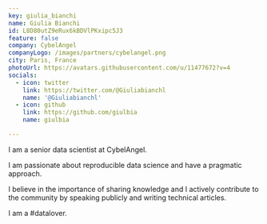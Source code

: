```yaml
---
key: giulia_bianchi
name: Giulia Bianchi
id: L8D80utZ9eRux6kBDVlPKxipc5J3
feature: false
company: CybelAngel
companyLogo: /images/partners/cybelangel.png
city: Paris, France
photoUrl: https://avatars.githubusercontent.com/u/11477672?v=4
socials:
  - icon: twitter
    link: https://twitter.com/@Giuliabianchl
    name: '@Giuliabianchl'
  - icon: github
    link: https://github.com/giulbia
    name: giulbia

---
```


I am a senior data scientist at CybelAngel. 

I am passionate about reproducible data science and have a pragmatic approach. 

I believe in the importance of sharing knowledge and I actively contribute to the community by speaking publicly and writing technical articles.

I am a #datalover.